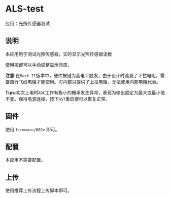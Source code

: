 
# ALS-test

应用：光照传感器测试

## 说明

本应用用于测试光照传感器，实时显示光照传感器读数

使用按键可以手动调整显示亮度。

**注意**:在`Mark II`版本中，硬件按键为高电平触发，由于设计时遗漏了下拉电阻，需要自行飞线电阻才能使用。IC内部只提供了上拉电阻，无法使用内部电阻代替。

**Tips**:初次上电时`ADC`工作有极小的概率发生异常，表现为输出固定为最大或最小值不变。保持电源连接，按下`RST`重启便可以恢复正常。

## 固件

使用 `firmware/002v` 即可。

## 配置

本应用不需要配置。

## 上传

使用推荐上传流程上传脚本即可。
